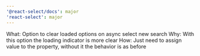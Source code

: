 ```yaml
---
'@react-select/docs': major
'react-select': major
---
```


What: Option to clear loaded options on async select new search
Why: With this option the loading indicator is more clear
How: Just need to assign value to the property, without it the behavior is as before
